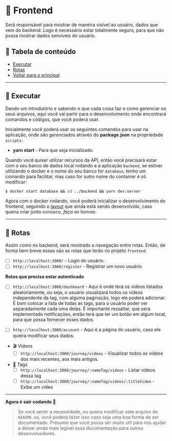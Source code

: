 # :cookie: Frontend

Será responsável para mostrar de maneira visível ao usuário, dados que vem do backend. Logo é necessário estar totalmente seguro, para que não possa mostrar dados senvíveis do usuário.

## :scroll: Tabela de conteúdo

- [Executar](#hammer-executar)
- [Rotas](#vertical_traffic_light-rotas)
- <a href="../README.md">Voltar para o principal</a>

---

## :hammer: Executar

Dando um introdutório e sabendo o que cada coisa faz e como gerenciar os seus arquivos, aqui você vai partir para o desenvolvimento onde encontrará comandos e códigos, que você poderá usar.

Inicialmente você poderá usar os seguintes comandos para usar na aplicação, onde são gerenciados através do **package.json** na propriedade `scripts`:

- **yarn start** - Para que seja inicializado.


Quando você quiser utilizar recursos da API, então você precisará estar com o seu banco de dados local rodando e a aplicação `backend`, se estiver utilizando o docker e o nome do seu banco for `database`, tenho um comando para facilitar, mas caso for outro nome do container é só modificar:

```sh
$ docker start database && cd ../backend && yarn dev:server
```

Agora com o docker rodando, você poderá inicializar o desenvolvimento do frontend, seguindo o [layout](https://www.figma.com/file/YrsLKvcqQx2Iq8QdUBqJbS/Rocketflix?node-id=2%3A2) que ainda está sendo desenvolvido, caso queira criar junto conosco, *faça as honras*.

---

## :vertical_traffic_light: Rotas

Assim como no backend, será mostrado a navegação entre rotas. Então, de forma bem breve essas são as rotas que terão no projeto `frontend`.

  - [ ] `http://localhost:3000/` - Login do usuário.
  - [ ] `http://localhost:3000/register` - Registrar um novo usuário.

  **Rotas que precisa estar autenticado**

  - [ ] `http://localhost:3000/dashboard` - Aqui é onde terá os vídeos listados aleatoriamente, ou seja, o usuário visualizará todos os vídeos independente da tag, com alguma paginação, logo ele poderá adicionar. É bom colocar a lista de todas as tags, para o usuário poder ver separadamente cada uma delas. É importante ressaltar, que será implementado notificações, então terá que ter um botão em algum local, para que possa fornecer esses dados.

  - [ ] `http://localhost:3000/account` - Aqui é a página do usuário, caso ele queira modificar seus dados.

  - :clapper: Videos
    - [ ] `http://localhost:3000/journey/videos` - Visualizar todos os vídeos dos mais recentes, aos mais antigos.

  - :pencil: Tags
    - [ ] `http://localhost:3000/journey/:nameTag/videos` - Listar vídeos dessa tag
    - [ ] `http://localhost:3000/journey/:nameTag/videos/:titleVideo` - Exibe um vídeo

---

**Agora é sair codando :rocket:**

> Se você sentir a necessidade, ou queira modificar este arquivo de `README.md`, você poderá fazer isso caso seja uma boa forma de ser documentado. Presumo que você possa ser muito útil para nos ajudar a deixar ainda mais legível essa documentação para outros desenvolvedores.
